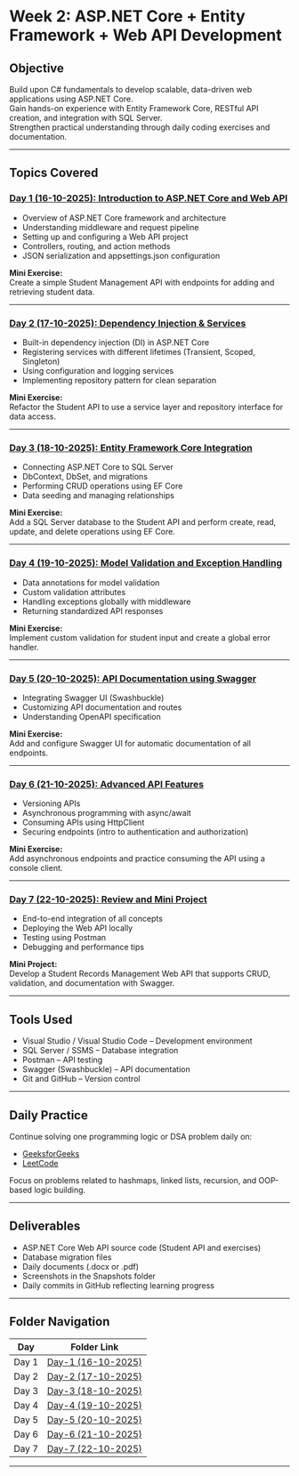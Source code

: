 # Week 2: ASP.NET Core + Entity Framework + Web API Development

## Objective
Build upon C# fundamentals to develop scalable, data-driven web applications using ASP.NET Core.  
Gain hands-on experience with Entity Framework Core, RESTful API creation, and integration with SQL Server.  
Strengthen practical understanding through daily coding exercises and documentation.

---

## Topics Covered

### [Day 1 (16-10-2025): Introduction to ASP.NET Core and Web API](https://github.com/udayshetty770/UdayaKumarShetty_NET_Training-Data/tree/main/Week2_ASPNetCore/Day-1%20(16-10-2025))
- Overview of ASP.NET Core framework and architecture  
- Understanding middleware and request pipeline  
- Setting up and configuring a Web API project  
- Controllers, routing, and action methods  
- JSON serialization and appsettings.json configuration  

**Mini Exercise:**  
Create a simple Student Management API with endpoints for adding and retrieving student data.

---

### [Day 2 (17-10-2025): Dependency Injection & Services](https://github.com/udayshetty770/UdayaKumarShetty_NET_Training-Data/tree/main/Week2_ASPNetCore/Day-2%20(17-10-2025))
- Built-in dependency injection (DI) in ASP.NET Core  
- Registering services with different lifetimes (Transient, Scoped, Singleton)  
- Using configuration and logging services  
- Implementing repository pattern for clean separation  

**Mini Exercise:**  
Refactor the Student API to use a service layer and repository interface for data access.

---

### [Day 3 (18-10-2025): Entity Framework Core Integration](https://github.com/udayshetty770/UdayaKumarShetty_NET_Training-Data/tree/main/Week2_ASPNetCore/Day-3%20(18-10-2025))
- Connecting ASP.NET Core to SQL Server  
- DbContext, DbSet, and migrations  
- Performing CRUD operations using EF Core  
- Data seeding and managing relationships  

**Mini Exercise:**  
Add a SQL Server database to the Student API and perform create, read, update, and delete operations using EF Core.

---

### [Day 4 (19-10-2025): Model Validation and Exception Handling](https://github.com/udayshetty770/UdayaKumarShetty_NET_Training-Data/tree/main/Week2_ASPNetCore/Day-4%20(19-10-2025))
- Data annotations for model validation  
- Custom validation attributes  
- Handling exceptions globally with middleware  
- Returning standardized API responses  

**Mini Exercise:**  
Implement custom validation for student input and create a global error handler.

---

### [Day 5 (20-10-2025): API Documentation using Swagger](https://github.com/udayshetty770/UdayaKumarShetty_NET_Training-Data/tree/main/Week2_ASPNetCore/Day-5%20(20-10-2025))
- Integrating Swagger UI (Swashbuckle)  
- Customizing API documentation and routes  
- Understanding OpenAPI specification  

**Mini Exercise:**  
Add and configure Swagger UI for automatic documentation of all endpoints.

---

### [Day 6 (21-10-2025): Advanced API Features](https://github.com/udayshetty770/UdayaKumarShetty_NET_Training-Data/tree/main/Week2_ASPNetCore/Day-6%20(21-10-2025))
- Versioning APIs  
- Asynchronous programming with async/await  
- Consuming APIs using HttpClient  
- Securing endpoints (intro to authentication and authorization)  

**Mini Exercise:**  
Add asynchronous endpoints and practice consuming the API using a console client.

---

### [Day 7 (22-10-2025): Review and Mini Project](https://github.com/udayshetty770/UdayaKumarShetty_NET_Training-Data/tree/main/Week2_ASPNetCore/Day-7%20(22-10-2025))
- End-to-end integration of all concepts  
- Deploying the Web API locally  
- Testing using Postman  
- Debugging and performance tips  

**Mini Project:**  
Develop a Student Records Management Web API that supports CRUD, validation, and documentation with Swagger.

---

## Tools Used
- Visual Studio / Visual Studio Code – Development environment  
- SQL Server / SSMS – Database integration  
- Postman – API testing  
- Swagger (Swashbuckle) – API documentation  
- Git and GitHub – Version control  

---

## Daily Practice
Continue solving one programming logic or DSA problem daily on:
- [GeeksforGeeks](https://practice.geeksforgeeks.org)
- [LeetCode](https://leetcode.com)

Focus on problems related to hashmaps, linked lists, recursion, and OOP-based logic building.

---

## Deliverables
- ASP.NET Core Web API source code (Student API and exercises)  
- Database migration files  
- Daily documents (.docx or .pdf)  
- Screenshots in the Snapshots folder  
- Daily commits in GitHub reflecting learning progress  

---

## Folder Navigation
| Day | Folder Link |
|-----|--------------|
| Day 1 | [Day-1 (16-10-2025)](https://github.com/udayshetty770/UdayaKumarShetty_NET_Training-Data/tree/main/Week2_ASPNetCore/Day-1%20(16-10-2025)) |
| Day 2 | [Day-2 (17-10-2025)](https://github.com/udayshetty770/UdayaKumarShetty_NET_Training-Data/tree/main/Week2_ASPNetCore/Day-2%20(17-10-2025)) |
| Day 3 | [Day-3 (18-10-2025)](https://github.com/udayshetty770/UdayaKumarShetty_NET_Training-Data/tree/main/Week2_ASPNetCore/Day-3%20(18-10-2025)) |
| Day 4 | [Day-4 (19-10-2025)](https://github.com/udayshetty770/UdayaKumarShetty_NET_Training-Data/tree/main/Week2_ASPNetCore/Day-4%20(19-10-2025)) |
| Day 5 | [Day-5 (20-10-2025)](https://github.com/udayshetty770/UdayaKumarShetty_NET_Training-Data/tree/main/Week2_ASPNetCore/Day-5%20(20-10-2025)) |
| Day 6 | [Day-6 (21-10-2025)](https://github.com/udayshetty770/UdayaKumarShetty_NET_Training-Data/tree/main/Week2_ASPNetCore/Day-6%20(21-10-2025)) |
| Day 7 | [Day-7 (22-10-2025)](https://github.com/udayshetty770/UdayaKumarShetty_NET_Training-Data/tree/main/Week2_ASPNetCore/Day-7%20(22-10-2025)) |

---
